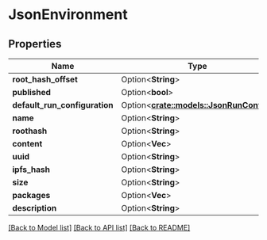 # JsonEnvironment

## Properties

Name | Type | Description | Notes
------------ | ------------- | ------------- | -------------
**root_hash_offset** | Option<**String**> |  | [optional]
**published** | Option<**bool**> |  | [optional]
**default_run_configuration** | Option<[**crate::models::JsonRunConfig**](json_RunConfig.md)> |  | [optional]
**name** | Option<**String**> |  | [optional]
**roothash** | Option<**String**> |  | [optional]
**content** | Option<**Vec<String>**> |  | [optional]
**uuid** | Option<**String**> |  | [optional]
**ipfs_hash** | Option<**String**> |  | [optional]
**size** | Option<**String**> |  | [optional]
**packages** | Option<**Vec<String>**> |  | [optional]
**description** | Option<**String**> |  | [optional]

[[Back to Model list]](../README.md#documentation-for-models) [[Back to API list]](../README.md#documentation-for-api-endpoints) [[Back to README]](../README.md)


